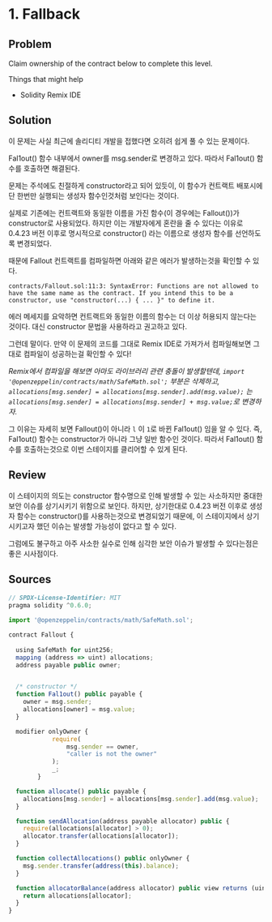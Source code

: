 # 1. Fallback

## Problem
Claim ownership of the contract below to complete this level.

Things that might help
- Solidity Remix IDE

## Solution
이 문제는 사실 최근에 솔리디티 개발을 접했다면 오히려 쉽게 풀 수 있는 문제이다. 

Fal1out() 함수 내부에서 owner를 msg.sender로 변경하고 있다. 따라서 Fal1out() 함수를 호출하면 해결된다.

문제는 주석에도 친절하게 constructor라고 되어 있듯이, 이 함수가 컨트랙트 배포시에 단 한번만 실행되는 생성자 함수인것처럼 보인다는 것이다.

실제로 기존에는 컨트랙트와 동일한 이름을 가진 함수(이 경우에는 Fallout())가 constructor로 사용되었다. 하지만 이는 개발자에게 혼란을 줄 수 있다는 이유로 0.4.23 버전 이후로 명시적으로 constructor() 라는 이름으로 생성자 함수를 선언하도록 변경되었다.

때문에 Fallout 컨트랙트를 컴파일하면 아래와 같은 에러가 발생하는것을 확인할 수 있다.

`contracts/Fallout.sol:11:3: SyntaxError: Functions are not allowed to have the same name as the contract. If you intend this to be a constructor, use "constructor(...) { ... }" to define it.`

에러 메세지를 요악하면 컨트랙트와 동일한 이름의 함수는 더 이상 허용되지 않는다는 것이다. 대신 constructor 문법을 사용하라고 권고하고 있다.

그런데 말이다. 만약 이 문제의 코드를 그대로 Remix IDE로 가져가서 컴파일해보면 그대로 컴파일이 성공하는걸 확인할 수 있다!

*Remix에서 컴파일을 해보면 아마도 라이브러리 관련 충돌이 발생할텐데, `import '@openzeppelin/contracts/math/SafeMath.sol';` 부분은 삭제하고, `allocations[msg.sender] = allocations[msg.sender].add(msg.value);` 는 `allocations[msg.sender] = allocations[msg.sender] + msg.value;`로 변경하자.*

그 이유는 자세히 보면 Fallout()이 아니라 `l` 이 `1`로 바뀐 Fal1out() 임을 알 수 있다. 즉, Fal1out() 함수는 constructor가 아니라 그냥 일반 함수인 것이다. 
따라서 Fal1out() 함수를 호출하는것으로 이번 스테이지를 클리어할 수 있게 된다.


## Review
이 스테이지의 의도는 constructor 함수명으로 인해 발생할 수 있는 사소하지만 중대한 보안 이슈를 상기시키기 위함으로 보인다. 하지만, 상기한대로 0.4.23 버전 이후로 생성자 함수는 constructor()를 사용하는것으로 변경되었기 때문에, 이 스테이지에서 상기시키고자 했던 이슈는 발생할 가능성이 없다고 할 수 있다.

그럼에도 불구하고 아주 사소한 실수로 인해 심각한 보안 이슈가 발생할 수 있다는점은 좋은 시사점이다.

## Sources
```javascript
// SPDX-License-Identifier: MIT
pragma solidity ^0.6.0;

import '@openzeppelin/contracts/math/SafeMath.sol';

contract Fallout {
  
  using SafeMath for uint256;
  mapping (address => uint) allocations;
  address payable public owner;


  /* constructor */
  function Fal1out() public payable {
    owner = msg.sender;
    allocations[owner] = msg.value;
  }

  modifier onlyOwner {
	        require(
	            msg.sender == owner,
	            "caller is not the owner"
	        );
	        _;
	    }

  function allocate() public payable {
    allocations[msg.sender] = allocations[msg.sender].add(msg.value);
  }

  function sendAllocation(address payable allocator) public {
    require(allocations[allocator] > 0);
    allocator.transfer(allocations[allocator]);
  }

  function collectAllocations() public onlyOwner {
    msg.sender.transfer(address(this).balance);
  }

  function allocatorBalance(address allocator) public view returns (uint) {
    return allocations[allocator];
  }
}
```